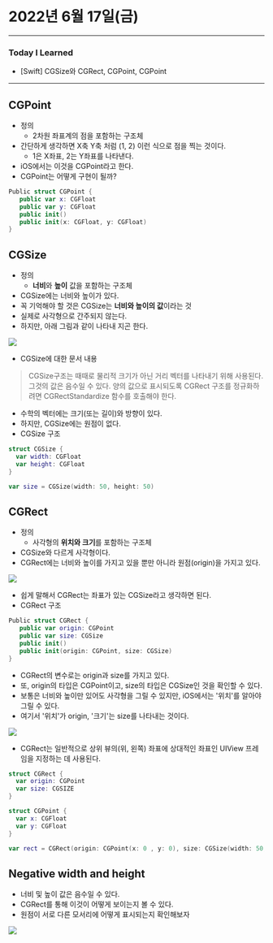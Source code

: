 # 2022년 6월 17일(금)

---

### Today I Learned

- [Swift] CGSize와 CGRect, CGPoint, CGPoint

---

## CGPoint

- 정의
  - 2차원 좌표계의 점을 포함하는 구조체
- 간단하게 생각하면 X축 Y축 처럼 (1, 2) 이런 식으로 점을 찍는 것이다.
  - 1은 X좌표, 2는 Y좌표를 나타낸다.
- iOS에서는 이것을 CGPoint라고 한다.
- CGPoint는 어떻게 구현이 될까?

```swift
Public struct CGPoint {
   public var x: CGFloat
   public var y: CGFloat
   public init()
   public init(x: CGFloat, y: CGFloat)
}
```

## CGSize

- 정의
  - **너비**와 **높이** 값을 포함하는 구조체
- CGSize에는 너비와 높이가 있다.
- 꼭 기억해야 할 것은 CGSize는 **너비와 높이의 값**이라는 것
- 실제로 사각형으로 간주되지 않는다.
- 하지만, 아래 그림과 같이 나타내 지곤 한다.

![](https://img1.daumcdn.net/thumb/R1280x0/?scode=mtistory2&fname=https%3A%2F%2Fblog.kakaocdn.net%2Fdn%2FSQY5E%2Fbtq1R9uaxeY%2FqiT84HO6WLQ3puqIUqPlLk%2Fimg.png)

- CGSize에 대한 문서 내용 

> CGSize구조는 때때로 물리적 크기가 아닌 거리 벡터를 나타내기 위해 사용된다. 그것의 값은 음수일 수 있다. 양의 값으로 표시되도록 CGRect 구조를 정규화하려면 CGRectStandardize 함수를 호출해야 한다.

- 수학의 벡터에는 크기(또는 길이)와 방향이 있다. 
- 하지만, CGSize에는 원점이 없다.
- CGSize 구조 

```swift
struct CGSize {
  var width: CGFloat
  var height: CGFloat
}

var size = CGSize(width: 50, height: 50)
```

## CGRect

- 정의
  -  사각형의 **위치와 크기**를 포함하는 구조체 
- CGSize와 다르게 사각형이다.
- CGRect에는 너비와 높이를 가지고 있을 뿐만 아니라 원점(origin)을 가지고 있다.

![](https://img1.daumcdn.net/thumb/R1280x0/?scode=mtistory2&fname=https%3A%2F%2Fblog.kakaocdn.net%2Fdn%2FcZ5Wjf%2Fbtq1JWRmmLt%2FrnutUQjm7DHE687HP2wby1%2Fimg.png)

- 쉽게 말해서 CGRect는 좌표가 있는 CGSize라고 생각하면 된다.
- CGRect 구조 

```swift
Public struct CGRect {
   public var origin: CGPoint
   public var size: CGSize
   public init()
   public init(origin: CGPoint, size: CGSize)
}
```

- CGRect의 변수로는 origin과 size를 가지고 있다. 
- 또, origin의 타입은 CGPoint이고, size의 타입은 CGSize인 것을 확인할 수 있다.
- 보통은 너비와 높이만 있어도 사각형을 그릴 수 있지만, iOS에서는 '위치'를 알아야 그릴 수 있다.
- 여기서 '위치'가 origin, '크기'는 size를 나타내는 것이다.

![](https://img1.daumcdn.net/thumb/R1280x0/?scode=mtistory2&fname=https%3A%2F%2Fblog.kakaocdn.net%2Fdn%2FcwPQPC%2Fbtq1QnTY6jl%2FSOqRwvxEuXGPKiBSm7t0n0%2Fimg.png)

- CGRect는 일반적으로 상위 뷰의(위, 왼쪽) 좌표에 상대적인 좌표인 UIView 프레임을 지정하는 데 사용된다. 

```swift
struct CGRect {
  var origin: CGPoint
  var size: CGSIZE
}

struct CGPoint {
  var x: CGFloat 
  var y: CGFloat
}

var rect = CGRect(origin: CGPoint(x: 0 , y: 0), size: CGSize(width: 50, height: 50))
```

## Negative width and height 

- 너비 및 높이 값은 음수일 수 있다. 
- CGRect를 통해 이것이 어떻게 보이는지 볼 수 있다. 
- 원점이 서로 다른 모서리에 어떻게 표시되는지 확인해보자

![](https://img1.daumcdn.net/thumb/R1280x0/?scode=mtistory2&fname=https%3A%2F%2Fblog.kakaocdn.net%2Fdn%2FcpWt0s%2Fbtq1JWKmjbS%2Fi22DCNHLzf5SeoKOKaeYK0%2Fimg.png)